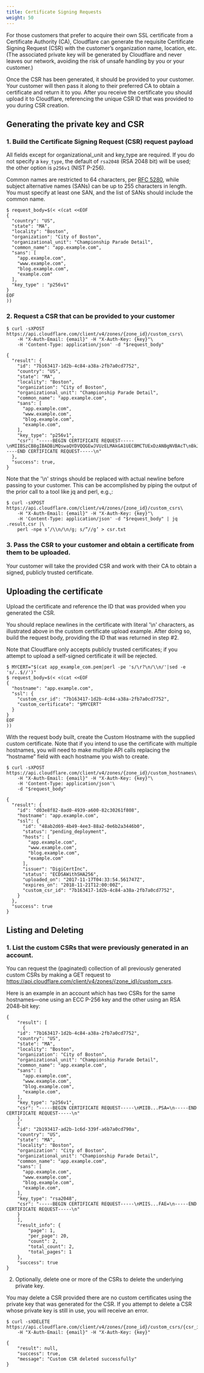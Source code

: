 ```yaml
---
title: Certificate Signing Requests
weight: 50
---
```


For those customers that prefer to acquire their own SSL certificate from a Certificate Authority (CA), Cloudflare can generate the requisite Certificate Signing Request (CSR) with  the customer’s organization name, location, etc.  (The associated private key will be generated by Cloudflare and never leaves our network, avoiding the risk of unsafe handling by you or your customer.)

Once the CSR has been generated, it should be provided to your customer. Your customer will then pass it along to their preferred CA to obtain a certificate and return it to you. After you receive the certificate you should upload it to Cloudflare, referencing the unique CSR ID that was provided to you during CSR creation.

## Generating the private key and CSR

### 1. Build the Certificate Signing Request (CSR) request payload

All fields except for organizational_unit and key_type are required. If you do not specify a `key_type`, the default of `rsa2048` (RSA 2048 bit) will be used; the other option is `p256v1` (NIST P-256).

Common names are restricted to 64 characters, per [RFC 5280](https://tools.ietf.org/html/rfc5280), while subject alternative names (SANs) can be up to 255 characters in length. You must specify at least one SAN, and the list of SANs should include the common name.

```
$ request_body=$(< <(cat <<EOF
{
  "country": "US", 
  "state": "MA",
  "locality": "Boston",
  "organization": "City of Boston",
  "organizational_unit": "Championship Parade Detail",
  "common_name": "app.example.com",
  "sans": [
    "app.example.com",
    "www.example.com",
    "blog.example.com",
    "example.com"
  ],
  "key_type" : "p256v1"
}
EOF
))
```

### 2. Request a CSR that can be provided to your customer

```
$ curl -sXPOST https://api.cloudflare.com/client/v4/zones/{zone_id}/custom_csrs\
    -H "X-Auth-Email: {email}" -H "X-Auth-Key: {key}"\
    -H 'Content-Type: application/json' -d "$request_body" 

{
  "result": {
    "id": "7b163417-1d2b-4c84-a38a-2fb7a0cd7752",
    "country": "US",
    "state": "MA",
    "locality": "Boston",
    "organization": "City of Boston",
    "organizational_unit": "Championship Parade Detail",
    "common_name": "app.example.com",
    "sans": [
      "app.example.com",
      "www.example.com",
      "blog.example.com",
      "example.com",
    ],
    "key_type": "p256v1",
    "csr": "-----BEGIN CERTIFICATE REQUEST-----\nMIIBSzCB8gIBADBiMQswaQYDVQQGEwJVUzELMAkGA1UECBMCTUExDzANBgNVBAcT\nBkJvc3RvbjEaMBgGA1UEChMRQ2l0eSBvZiBDaGFtcGlvbnMxGTAXBgNVBAMTEGNz\nci1wcm9kLnRscy5mdW4wWTATBgcqhkjOPQIBBggqhkjOPQMBBwNCAaTKf70NYlwr\n20P6P8xj8/4mTN5q28dbZR/gM3u4m/RPs24+PxAfMZCNvkVKAPVWYfUAadZI4Ha/\ndxLh5Q6X5bhIoC4wLAYJKoZIhvcNAQkOMR8wHTAbBqNVHREEFDASghBjc3ItcHJv\nZC50bHMuZnVuMAoGCCqGSM49BAMCA0gAMEUCIQDgtFUZav466SbT2FGBsIBlahDI\nVkg4y+u+V/K5DlY1+gIgQ9xLfUSKnSnJYbM9TwWr4Z964+lBtB9af4O5pp7/PSA=\n-----END CERTIFICATE REQUEST-----\n"
  },
  "success": true,
}
```

Note that the '\n' strings should be replaced with actual newline before passing to your customer. This can be accomplished by piping the output of the prior call to a tool like jq and perl, e.g.,:

```
$ curl -sXPOST https://api.cloudflare.com/client/v4/zones/{zone_id}/custom_csrs\
    -H "X-Auth-Email: {email}" -H "X-Auth-Key: {key}"\
    -H 'Content-Type: application/json' -d "$request_body" | jq .result.csr |\
    perl -npe s’/\\n/\n/g; s/”//g’ > csr.txt
```

### 3. Pass the CSR to your customer and obtain a certificate from them to be uploaded.

Your customer will take the provided CSR and work with their CA to obtain a signed, publicly trusted certificate.

## Uploading the certificate

Upload the certificate and reference the ID that was provided when you generated the CSR.

You should replace newlines in the certificate with literal '\n' characters, as illustrated above in the custom certificate upload example. After doing so, build the request body, providing the ID that was returned in step #2.

Note that Cloudflare only accepts publicly trusted certificates; if you attempt to upload a self-signed certificate it will be rejected.

```
$ MYCERT="$(cat app_example_com.pem|perl -pe 's/\r?\n/\\n/'|sed -e 's/..$//')"
$ request_body=$(< <(cat <<EOF
{
  "hostname": "app.example.com",
  "ssl": {
    "custom_csr_id": "7b163417-1d2b-4c84-a38a-2fb7a0cd7752",
    "custom_certificate": "$MYCERT"
  }
}
EOF
))
```

With the request body built, create the Custom Hostname with the supplied custom certificate. Note that if you intend to use the certificate with multiple hostnames, you will need to make multiple API calls replacing the “hostname” field with each hostname you wish to create. 

```
$ curl -sXPOST https://api.cloudflare.com/client/v4/zones/{zone_id}/custom_hostnames\
    -H "X-Auth-Email: {email}" -H "X-Auth-Key: {key}"\
    -H 'Content-Type: application/json'\
    -d "$request_body" 

{
  "result": {
    "id": "d03e8f82-8ad0-4939-a600-82c30261f808",
    "hostname": "app.example.com",
    "ssl": {
      "id": "48ab2d69-4b49-4ee3-88a2-0e6b2a3446b0",
      "status": "pending_deployment",
      "hosts": [
        "app.example.com",
        "www.example.com",
        "blog.example.com",
        "example.com"
      ],
      "issuer": "DigiCertInc",
      "status": "ECDSAWithSHA256",
      "uploaded_on": "2017-11-17T04:33:54.561747Z",
      "expires_on": "2018-11-21T12:00:00Z",
      "custom_csr_id": "7b163417-1d2b-4c84-a38a-2fb7a0cd7752",
    }
  },
  "success": true
}
```

## Listing and Deleting

### 1. List the custom CSRs that were previously generated in an account.

You can request the (paginated) collection of all previously generated custom CSRs by making a GET request to https://api.cloudflare.com/client/v4/zones/{zone_id}/custom_csrs.

Here is an example in an account which has two CSRs for the same hostnames—one using an ECC P-256 key and the other using an RSA 2048-bit key:

```
{
    "result": [
      {
    "id": "7b163417-1d2b-4c84-a38a-2fb7a0cd7752",
    "country": "US",
    "state": "MA",
    "locality": "Boston",
    "organization": "City of Boston",
    "organizational_unit": "Championship Parade Detail",
    "common_name": "app.example.com",
    "sans": [
      "app.example.com",
      "www.example.com",
      "blog.example.com",
      "example.com",
    ],
    "key_type": "p256v1",
    "csr": "-----BEGIN CERTIFICATE REQUEST-----\nMIIB...PSA=\n-----END CERTIFICATE REQUEST-----\n"
    },
    {
    "id": "2b193417-ad2b-1c6d-339f-a6b7a0cd790a",
    "country": "US",
    "state": "MA",
    "locality": "Boston",
    "organization": "City of Boston",
    "organizational_unit": "Championship Parade Detail",
    "common_name": "app.example.com",
    "sans": [
      "app.example.com",
      "www.example.com",
      "blog.example.com",
      "example.com",
    ],
    "key_type": "rsa2048",
    "csr": "-----BEGIN CERTIFICATE REQUEST-----\nMIIS...FAE=\n-----END CERTIFICATE REQUEST-----\n"
    }
    ],
    "result_info": {
        "page": 1,
        "per_page": 20,
        "count": 2,
        "total_count": 2,
        "total_pages": 1
    },
    "success": true
}
```

2. Optionally, delete one or more of the CSRs to delete the underlying private key.

You may delete a CSR provided there are no custom certificates using the private key that was generated for the CSR. If you attempt to delete a CSR whose private key is still in use, you will receive an error.

```
$ curl -sXDELETE https://api.cloudflare.com/client/v4/zones/{zone_id}/custom_csrs/{csr_id}\
    -H "X-Auth-Email: {email}" -H "X-Auth-Key: {key}" 

{
    "result": null,
    "success": true,
    "message": "Custom CSR deleted successfully"
}
```